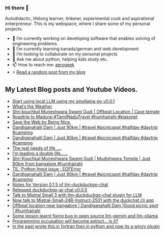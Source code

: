 ### Hi there 👋

<!--
**sukhbinder/sukhbinder** is a ✨ _special_ ✨ repository because its `README.md` (this file) appears on your GitHub profile.
-->

Autodidactic, lifelong learner, tinkerer, experimental cook and aspirational enterpreneur. This is my webspace, where I share some of my personal projects. 

- 🔭 I’m currently working on developing software that enables solving of engineering problems.
- 🌱 I’m currently learning kanada/german and web development
- 👯 I’m looking to collaborate on my personal projects
- 💬 Ask me about python, helping kids study etc.
- 📫 How to reach me: [aerogeek](http://www.twitter.com/aerogeek)
- ⚡ [Read a random post from my blog](https://sukhbinder.wordpress.com/?random)

## My Latest Blog posts and Youtube Videos.
<!-- BLOG-POST-LIST:START -->
- [Start using local LLM using my smollama-py v0.0.1](https://sukhbinder.wordpress.com/2025/04/05/start-using-local-llm-using-my-smollama-py-v0-0-1/)
- [What’s the Weather](https://sukhbinder.wordpress.com/2025/04/03/whats-the-weather/)
- [Shri kouchkal Muneshwara Swami Gudi | Offbeat Location | Cave temple](https://www.youtube.com/watch?v=oSfbHMXDcz8)
- [Roadtrip to Madurai #TamilNaduTravel #humhairahi #kiasonet](https://www.youtube.com/watch?v=5j7dxAfbhUs)
- [Save the Web by Being Nice.](https://sukhbinder.wordpress.com/2025/03/31/save-the-web-by-being-nice/)
- [Dandiganahalli Dam | Just 90km |  #travel #picnicspot #halfday #daytrip #camping](https://www.youtube.com/watch?v=ydnNWBLBjvA)
- [Dandiganahalli Dam | Just 90km |  #travel #picnicspot #halfday #daytrip #camping](https://www.youtube.com/watch?v=pdr8N_r9XEA)
- [The real needs of life ….](https://sukhbinder.wordpress.com/2025/03/28/the-real-needs-of-life/)
- [I’m leading a double life……](https://sukhbinder.wordpress.com/2025/03/26/im-leading-a-double-life/)
- [Shri Kouchkal Muneshwara Swami Gudi | Mudishwara Temple | Just 80km from bangalore #humhairahi](https://www.youtube.com/watch?v=gyC7gMUpYzs)
- [TIL: Python Input issue : EOFError](https://sukhbinder.wordpress.com/2025/03/23/til-python-input-issue-eoferror/)
- [Dandiganahalli Dam | Just 90km |  #travel #picnicspot #halfday #daytrip #camping](https://www.youtube.com/watch?v=n6aDg4t5NAY)
- [Notes for Version 0.1.5 of llm-duckduckgo-chat](https://sukhbinder.wordpress.com/2025/03/22/notes-for-version-0-1-5-of-llm-duckduckgo-chat/)
- [Released duckduckgo-ai-chat v0.0.5](https://sukhbinder.wordpress.com/2025/03/21/released-duckduckgo-ai-chat-v0-0-5/)
- [Talk to Mistral Small 3 with llm-duckduckgo-chat plugin for LLM](https://sukhbinder.wordpress.com/2025/03/19/talk-to-mistral-small-3-with-llm-duckduckgo-chat-plugin-for-llm/)
- [Now talk to Mistral-Small-24B-Instruct-2501 with the duckchat cli app](https://sukhbinder.wordpress.com/2025/03/19/now-talk-to-mistral-small-24b-instruct-2501-with-the-duckchat-cli-app/)
- [Offbeat location near bangalore | Dandiganahalli Dam |Good picnic spot | #humhairahi](https://www.youtube.com/watch?v=fBPvK4wIuxs)
- [Some lesson learnt fixing bug in open source llm-gemini and llm-ollama](https://sukhbinder.wordpress.com/2025/03/16/some-lesson-learnt-fixing-bug-in-open-source-llm-gemini-and-llm-ollama/)
- [Programming occupation will become extinct… is it?](https://sukhbinder.wordpress.com/2025/03/16/programming-occupation-will-become-extinct-is-it/)
- [In the past wrote this in fortran then in python and now its a winzy plugin](https://sukhbinder.wordpress.com/2025/03/14/in-the-past-wrote-this-in-fortran-then-in-python-and-now-its-a-winzy-plugin/)
<!-- BLOG-POST-LIST:END -->
